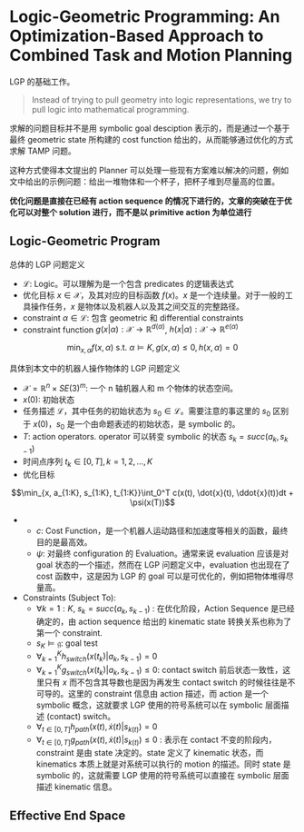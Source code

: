 # Logic-Geometric Programming: An Optimization-Based Approach to Combined Task and Motion Planning

LGP 的基础工作。

> Instead of trying to pull geometry into logic representations, we try to pull logic into mathematical programming.

求解的问题目标并不是用 symbolic goal desciption 表示的，而是通过一个基于最终 geometric state 所构建的 cost function 给出的，从而能够通过优化的方式求解 TAMP 问题。

这种方式使得本文提出的 Planner 可以处理一些现有方案难以解决的问题，例如文中给出的示例问题：给出一堆物体和一个杯子，把杯子堆到尽量高的位置。

**优化问题是直接在已经有 action sequence 的情况下进行的，文章的突破在于优化可以对整个 solution 进行，而不是以 primitive action 为单位进行**

## Logic-Geometric Program 
总体的 LGP 问题定义
- $\mathcal{L}$: Logic。可以理解为是一个包含 predicates 的逻辑表达式
- 优化目标 $x\in \mathcal{X}$，及其对应的目标函数 $f(x)$。$x$ 是一个连续量。对于一般的工具操作任务，$x$ 是物体以及机器人以及其之间交互的完整路径。
- constraint $\alpha \in \mathcal{L}$: 包含 geometric 和 differential constraints
- constraint function $g(x|\alpha): \mathcal{X}\rightarrow \mathbb{R}^{d(\alpha)}$, $h(x|\alpha): \mathcal{X}\rightarrow \mathbb{R}^{e(\alpha)}$

$$\min_{x,\alpha}f(x, \alpha) \text{ s.t. } \alpha\models K, g(x,\alpha)\leq 0, h(x, \alpha) = 0$$

具体到本文中的机器人操作物体的 LGP 问题定义
- $\mathcal{X} = \mathbb{R}^n\times SE(3)^m$: 一个 n 轴机器人和 m 个物体的状态空间。
- $x(0)$: 初始状态
- 任务描述 $\mathcal{L}$，其中任务的初始状态为 $s_0\in \mathcal{L}$。需要注意的事这里的 $s_0$ 区别于 $x(0)$，$s_0$ 是一个由命题表述的初始状态，是 symbolic 的。
- $T$: action operators. operator 可以转变 symbolic 的状态 $s_k = succ(a_k, s_{k-1})$
- 时间点序列 $t_k\in[0, T], k=1,2,...,K$
- 优化目标

$$\min_{x, a_{1:K}, s_{1:K}, t_{1:K}}\int_0^T c(x(t), \dot{x}(t), \ddot{x}(t))dt + \psi(x(T))$$
  
- - $c$: Cost Function，是一个机器人运动路径和加速度等相关的函数，最终目的是最高效。
  - $\psi$: 对最终 configuration 的 Evaluation。通常来说 evaluation 应该是对 goal 状态的一个描述，然而在 LGP 问题定义中，evaluation 也出现在了 cost 函数中，这是因为 LGP 的 goal 可以是可优化的，例如把物体堆得尽量高。
- Constraints (Subject To):
  - $\forall k=1:K$, $s_k = succ(a_k, s_{k-1})$ : 在优化阶段，Action Sequence 是已经确定的，由 action sequence 给出的 kinematic state 转换关系也称为了第一个 constraint.
  - $s_K \models \mathfrak{g}$: goal test
  - $\forall_{k=1}^K h_{switch}(x(t_k) | a_k, s_{k-1}) = 0$
  - $\forall_{k=1}^K g_{switch}(x(t_k) | a_k, s_{k-1}) \leq 0$: contact switch 前后状态一致性，这里只有 $x$ 而不包含其导数也是因为再发生 contact switch 的时候往往是不可导的。这里的 constraint 信息由 action 描述，而 action 是一个 symbolic 概念，这就要求 LGP 使用的符号系统可以在 symbolic 层面描述 (contact) switch。
  - $\forall_{t\in[0, T]} h_{path}(x(t), \dot{x}(t) | s_{k(t)}) = 0$
  - $\forall_{t\in[0, T]} g_{path}(x(t), \dot{x}(t) | s_{k(t)}) \leq 0$ : 表示在 contact 不变的阶段内，constraint 是由 state 决定的。state 定义了 kinematic 状态，而 kinematics 本质上就是对系统可以执行的 motion 的描述。同时 state 是 symbolic 的，这就需要 LGP 使用的符号系统可以直接在 symbolic 层面描述 kinematic 信息。

## Effective End Space